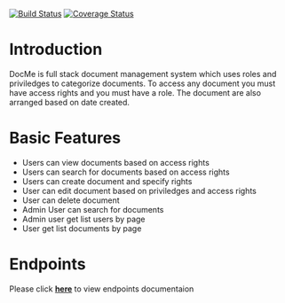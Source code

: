 [![Build Status](https://travis-ci.org/omedale/DOCME-with-RAILS.svg?branch=setup-ci)](https://travis-ci.org/omedale/DOCME-with-RAILS)
[![Coverage Status](https://coveralls.io/repos/github/omedale/DOCME-with-RAILS/badge.svg?branch=fix-coveralls)](https://coveralls.io/github/omedale/DOCME-with-RAILS?branch=fix-coveralls)
# Introduction
DocMe is full stack document management system which uses roles and priviledges to categorize documents. To access any document you must have access rights and you must have a role. The document are also arranged based on date created.

# Basic Features
<ul>
<li>Users can view documents based on access rights</li>
<li>Users can search for documents based on access rights</li>
<li>Users can create document and specify rights</li>
<li>User can edit document based on priviledges and access rights</li>
<li>User can delete document</li>
<li>Admin User can search for documents</li>
<li>Admin user get list users by page</li>
<li>User get list documents by page</li>
</ul>

# Endpoints

Please click **[here](https://docme.herokuapp.com)** to view endpoints documentaion
